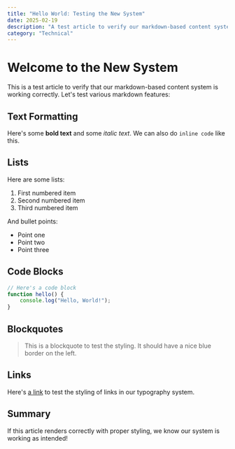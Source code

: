 ```yaml
---
title: "Hello World: Testing the New System"
date: 2025-02-19
description: "A test article to verify our markdown-based content system"
category: "Technical"
---
```


# Welcome to the New System

This is a test article to verify that our markdown-based content system is working correctly. Let's test various markdown features:

## Text Formatting

Here's some **bold text** and some *italic text*. We can also do `inline code` like this.

## Lists

Here are some lists:

1. First numbered item
2. Second numbered item
3. Third numbered item

And bullet points:

- Point one
- Point two
- Point three

## Code Blocks

```javascript
// Here's a code block
function hello() {
    console.log("Hello, World!");
}
```

## Blockquotes

> This is a blockquote to test the styling.
> It should have a nice blue border on the left.

## Links

Here's [a link](#) to test the styling of links in our typography system.

## Summary

If this article renders correctly with proper styling, we know our system is working as intended!

